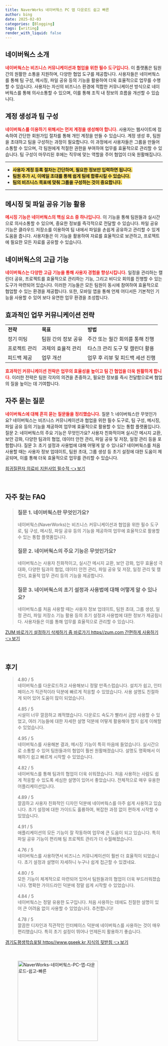 ```yaml
---
title: NaverWorks 네이버웍스 PC 앱 다운로드 쉽고 빠른
author: bing
date: 2025-02-03
categories: [Blogging]
tags: [writing]
render_with_liquid: false
---
```



<h2 id='네이버웍스_소개'>네이버웍스 소개</h2>

<p><b><span style="color: #ee2323;">네이버웍스는 비즈니스 커뮤니케이션과 협업을 위한 필수 도구입니다.</span></b> 이 플랫폼은 팀원 간의 원활한 소통을 지원하며, 다양한 협업 도구를 제공합니다. 사용자들은 네이버웍스를 통해 팀 구성, 메시징, 파일 공유 등의 기능을 활용하여 더욱 효율적으로 업무를 수행할 수 있습니다. 사용자는 자신의 비즈니스 환경에 적합한 커뮤니케이션 방식으로 네이버웍스를 통해 의사소통할 수 있으며, 이를 통해 조직 내 정보의 흐름을 개선할 수 있습니다.</p>

<h2 id='계정_생성과_팀_구성'>계정 생성과 팀 구성</h2>

<p><b><span style="color: #ee2323;">네이버웍스를 이용하기 위해서는 먼저 계정을 생성해야 합니다.</span></b> 사용자는 웹사이트에 접속하여 간단한 회원가입 절차를 통해 개인 계정을 만들 수 있습니다. 계정 생성 후, 팀원을 초대하고 팀을 구성하는 과정이 필요합니다. 이 과정에서 사용자들은 그룹을 만들어 소통할 수 있으며, 각 팀원에게 적절한 권한을 부여하여 업무를 효율적으로 관리할 수 있습니다. 팀 구성이 마무리된 후에는 직무에 맞는 역할을 주어 협업이 더욱 원활해집니다.</p>

<hr />

<ul>
    <li><b><span style="background-color: #ffe066;">사용자 계정 등록 절차는 간단하며, 필요한 정보만 입력하면 됩니다.</span></b></li>
    <li><b><span style="background-color: #ffe066;">팀원 추가 시, 이메일 초대를 통해 쉽게 팀에 합류시킬 수 있습니다.</span></b></li>
    <li><b><span style="background-color: #ffe066;">팀의 비즈니스 목표에 맞춰 그룹을 구성하는 것이 중요합니다.</span></b></li>
</ul>

<hr />

<h2 id='메시징_및_파일_공유_기능'>메시징 및 파일 공유 기능 활용</h2>

<p><b><span style="color: #ee2323;">메시징 기능은 네이버웍스의 핵심 요소 중 하나입니다.</span></b> 이 기능을 통해 팀원들과 실시간으로 의사소통할 수 있으며, 중요한 정보를 즉각적으로 전달할 수 있습니다. 파일 공유 기능은 클라우드 저장소를 이용하여 팀 내에서 파일을 손쉽게 공유하고 관리할 수 있게 도움을 줍니다. 사용자들은 이 기능을 활용하여 자료를 효율적으로 보관하고, 프로젝트에 필요한 모든 자료를 공유할 수 있습니다.</p>

<h2 id='네이버웍스의_고급_기능'>네이버웍스의 고급 기능</h2>

<p><b><span style="color: #ee2323;">네이버웍스는 다양한 고급 기능을 통해 사용자 경험을 향상시킵니다.</span></b> 일정을 관리하는 캘린더 공유, 프로젝트를 효율적으로 관리하는 기능, 그리고 비디오 회의를 진행할 수 있는 도구가 마련되어 있습니다. 이러한 기능들은 모든 팀원이 동시에 참여하여 효율적으로 협업할 수 있는 환경을 제공합니다. 또한, 모바일 앱을 통해 언제 어디서든 기본적인 기능을 사용할 수 있어 보다 유연한 업무 환경을 조성합니다.</p>

<h2 id='업무_커뮤니케이션_전략'>효과적인 업무 커뮤니케이션 전략</h2>

<table>
    <tr>
        <td><b>전략</b></td>
        <td><b>목표</b></td>
        <td><b>방법</b></td>
    </tr>
    <tr>
        <td>정기 미팅</td>
        <td>팀원 간의 정보 공유</td>
        <td>주간 또는 월간 회의를 통해 진행</td>
    </tr>
    <tr>
        <td>프로젝트 관리</td>
        <td>과제의 효율적 관리</td>
        <td>타스크 관리 도구 및 캘린더 활용</td>
    </tr>
    <tr>
        <td>피드백 제공</td>
        <td>업무 개선</td>
        <td>업무 후 리뷰 및 피드백 세션 진행</td>
    </tr>
</table>

<p><b><span style="color: #ee2323;">효과적인 커뮤니케이션 전략은 업무의 효율성을 높이고 팀 간 협업을 더욱 원활하게 합니다.</span></b> 이러한 전략은 팀원 각자의 의견을 존중하고, 필요한 정보를 즉시 전달함으로써 협업의 질을 높이는 데 기여합니다.</p>

<h2 id='자주_묻는_질문'>자주 묻는 질문</h2>

<p><b><span style="color: #ee2323;">네이버웍스에 대해 흔히 묻는 질문들을 정리했습니다.</span></b> 질문 1: 네이버웍스란 무엇인가요? 네이버웍스는 비즈니스 커뮤니케이션과 협업을 위한 필수 도구로, 팀 구성, 메시징, 파일 공유 등의 기능을 제공하여 업무에 효율적으로 활용할 수 있는 통합 플랫폼입니다. 질문 2: 네이버웍스의 주요 기능은 무엇인가요? 사용자 친화적이며 실시간 메시지 교환, 보안 강화, 다양한 팀과의 협업, 데이터 안전 관리, 파일 공유 및 저장, 일정 관리 등을 포함합니다. 질문 3: 초기 설정과 사용법에 대해 어떻게 알 수 있나요? 네이버웍스를 처음 사용할 때는 사용자 정보 업데이트, 팀원 초대, 그룹 생성 등 초기 설정에 대한 도움이 제공되며, 이를 통해 더욱 효율적으로 업무를 관리할 수 있습니다.</p>


<p><a class="click-button" title="희귀질환자 의료비 지원사업 필수적" href="https://24nara.github.io/posts/%ED%9D%AC%EA%B7%80%EC%A7%88%ED%99%98%EC%9E%90-%EC%9D%98%EB%A3%8C%EB%B9%84-%EC%A7%80%EC%9B%90%EC%82%AC%EC%97%85-%ED%95%84%EC%88%98%EC%A0%81/" rel="dofollow">희귀질환자 의료비 지원사업 필수적 👈 보기</a></p><br>
<h2 id='자주_찾는_FAQ'>자주 찾는 FAQ</h2>
<div itemscope="" itemtype="https://schema.org/FAQPage"> 
<blockquote> 
<div itemscope="" itemprop="mainEntity" itemtype="https://schema.org/Question"> 
<h3 itemprop="name">질문 1. 네이버웍스란 무엇인가요?</h3> 
<div itemscope="" itemprop="acceptedAnswer" itemtype="https://schema.org/Answer"> 
<span itemprop="text"> 
<p>네이버웍스(NaverWorks)는 비즈니스 커뮤니케이션과 협업을 위한 필수 도구로, 팀 구성, 메시징, 파일 공유 등의 기능을 제공하여 업무에 효율적으로 활용할 수 있는 통합 플랫폼입니다.</p> 
</span> 
</div> 
</div> 

<div itemscope="" itemprop="mainEntity" itemtype="https://schema.org/Question"> 
<h3 itemprop="name">질문 2. 네이버웍스의 주요 기능은 무엇인가요?</h3> 
<div itemscope="" itemprop="acceptedAnswer" itemtype="https://schema.org/Answer"> 
<span itemprop="text"> 
<p>네이버웍스는 사용자 친화적이고, 실시간 메시지 교환, 보안 강화, 업무 효율성 극대화, 다양한 팀과의 협업, 데이터 안전 관리, 파일 공유 및 저장, 일정 관리 및 캘린더, 효율적 업무 관리 등의 기능을 제공합니다.</p> 
</span> 
</div> 
</div> 

<div itemscope="" itemprop="mainEntity" itemtype="https://schema.org/Question"> 
<h3 itemprop="name">질문 3. 네이버웍스의 초기 설정과 사용법에 대해 어떻게 알 수 있나요?</h3> 
<div itemscope="" itemprop="acceptedAnswer" itemtype="https://schema.org/Answer"> 
<span itemprop="text"> 
<p>네이버웍스를 처음 사용할 때는 사용자 정보 업데이트, 팀원 초대, 그룹 생성, 일정 관리, 파일 저장소 기능 활용 등의 초기 설정과 사용법에 대한 정보가 제공됩니다. 사용자들은 이를 통해 업무를 효율적으로 관리할 수 있습니다.</p> 
</span> 
</div> 
</div> 

</blockquote> 
</div>
<p><a class="click-button" title="ZUM 바로가기 설정하기 삭제하기 줌 바로가기 https//zum.com 간편하게 사용하기" href="https://24nara.github.io/posts/ZUM-%EB%B0%94%EB%A1%9C%EA%B0%80%EA%B8%B0-%EC%84%A4%EC%A0%95%ED%95%98%EA%B8%B0-%EC%82%AD%EC%A0%9C%ED%95%98%EA%B8%B0-%EC%A4%8C-%EB%B0%94%EB%A1%9C%EA%B0%80%EA%B8%B0-httpszum.com-%EA%B0%84%ED%8E%B8%ED%95%98%EA%B2%8C-%EC%82%AC%EC%9A%A9%ED%95%98%EA%B8%B0/" rel="dofollow">ZUM 바로가기 설정하기 삭제하기 줌 바로가기 https//zum.com 간편하게 사용하기 👈 보기</a></p><br>
<h2 id='후기'>후기</h2>
<div itemscope itemtype="https://schema.org/Product">
  <blockquote>
  <div itemprop="review" itemscope itemtype="https://schema.org/Review">
      <div itemprop="reviewRating" itemscope itemtype="https://schema.org/Rating"> <span itemprop="ratingValue">4.80</span> / <span itemprop="bestRating">5</span> </div>
      <span itemprop="reviewBody">네이버웍스를 다운로드하고 사용해보니 정말 만족스럽습니다. 설치가 쉽고, 인터페이스가 직관적이라 덕분에 빠르게 적응할 수 있었습니다. 사용 설명도 친절하게 되어 있어 도움이 많이 되었습니다.</span>
  </div>
  <br>
  <div itemprop="review" itemscope itemtype="https://schema.org/Review">
      <div itemprop="reviewRating" itemscope itemtype="https://schema.org/Rating"> <span itemprop="ratingValue">4.85</span> / <span itemprop="bestRating">5</span> </div>
      <span itemprop="reviewBody">시설이 너무 깔끔하고 쾌적했습니다. 다운로드 속도가 빨라서 금방 사용할 수 있었고, 여러 기능들에 대한 자세한 설명 덕분에 어떻게 활용해야 할지 쉽게 이해할 수 있었습니다.</span>
  </div>
  <br>
  <div itemprop="review" itemscope itemtype="https://schema.org/Review">
      <div itemprop="reviewRating" itemscope itemtype="https://schema.org/Rating"> <span itemprop="ratingValue">4.95</span> / <span itemprop="bestRating">5</span> </div>
      <span itemprop="reviewBody">네이버웍스를 사용해본 결과, 메시징 기능이 특히 마음에 들었습니다. 실시간으로 소통할 수 있어 팀원들과의 협업이 훨씬 원활해졌습니다. 설명도 명확해서 이해하기 쉽고 빠르게 시작할 수 있었습니다.</span>
  </div>
  <br>
  <div itemprop="review" itemscope itemtype="https://schema.org/Review">
      <div itemprop="reviewRating" itemscope itemtype="https://schema.org/Rating"> <span itemprop="ratingValue">4.82</span> / <span itemprop="bestRating">5</span> </div>
      <span itemprop="reviewBody">네이버웍스를 통해 팀과의 협업이 더욱 쉬워졌습니다. 처음 사용하는 사람도 쉽게 적응할 수 있도록 세심한 설명이 있어서 좋았습니다. 전체적으로 매우 유용한 어플리케이션입니다.</span>
  </div>
  <br>
  <div itemprop="review" itemscope itemtype="https://schema.org/Review">
      <div itemprop="reviewRating" itemscope itemtype="https://schema.org/Rating"> <span itemprop="ratingValue">4.89</span> / <span itemprop="bestRating">5</span> </div>
      <span itemprop="reviewBody">깔끔하고 사용자 친화적인 디자인 덕분에 네이버웍스를 아주 쉽게 사용하고 있습니다. 초기 설정에 대한 가이드도 훌륭하여, 복잡한 과정 없이 편하게 시작할 수 있었습니다.</span>
  </div>
  <br>
  <div itemprop="review" itemscope itemtype="https://schema.org/Review">
      <div itemprop="reviewRating" itemscope itemtype="https://schema.org/Rating"> <span itemprop="ratingValue">4.91</span> / <span itemprop="bestRating">5</span> </div>
      <span itemprop="reviewBody">애플리케이션의 모든 기능이 잘 작동하여 업무에 큰 도움이 되고 있습니다. 특히 파일 공유 기능이 편리해 팀 프로젝트 관리가 더 수월해졌습니다.</span>
  </div>
  <br>
  <div itemprop="review" itemscope itemtype="https://schema.org/Review">
      <div itemprop="reviewRating" itemscope itemtype="https://schema.org/Rating"> <span itemprop="ratingValue">4.76</span> / <span itemprop="bestRating">5</span> </div>
      <span itemprop="reviewBody">네이버웍스를 사용하면서 비즈니스 커뮤니케이션이 훨씬 더 효율적이 되었습니다. 초기 설정과 설명이 자세하니 누구나 쉽게 접근할 수 있겠네요.</span>
  </div>
  <br>
  <div itemprop="review" itemscope itemtype="https://schema.org/Review">
      <div itemprop="reviewRating" itemscope itemtype="https://schema.org/Rating"> <span itemprop="ratingValue">4.80</span> / <span itemprop="bestRating">5</span> </div>
      <span itemprop="reviewBody">모든 기능이 체계적으로 마련되어 있어서 팀원들과의 협업이 더욱 부드러워졌습니다. 명확한 가이드라인 덕분에 정말 쉽게 시작할 수 있었습니다.</span>
  </div>
  <br>
  <div itemprop="review" itemscope itemtype="https://schema.org/Review">
      <div itemprop="reviewRating" itemscope itemtype="https://schema.org/Rating"> <span itemprop="ratingValue">4.84</span> / <span itemprop="bestRating">5</span> </div>
      <span itemprop="reviewBody">네이버웍스는 정말 유용한 도구입니다. 처음 사용하는 데에도 친절한 설명이 있어 큰 어려움 없이 사용할 수 있었습니다. 추천합니다!</span>
  </div>
  <br>
  <div itemprop="review" itemscope itemtype="https://schema.org/Review">
      <div itemprop="reviewRating" itemscope itemtype="https://schema.org/Rating"> <span itemprop="ratingValue">4.78</span> / <span itemprop="bestRating">5</span> </div>
      <span itemprop="reviewBody">깔끔한 디자인과 직관적인 인터페이스 덕분에 네이버웍스를 사용하는 것이 매우 편리했습니다. 특히 초기 설정이 뛰어나 언제든지 활용하기 좋습니다.</span>
  </div>
  </blockquote>
</div>
<p><a class="click-button" title="경기도평생학습포털 https//www.gseek.kr 지식의 뒷받침" href="https://24nara.github.io/posts/%EA%B2%BD%EA%B8%B0%EB%8F%84%ED%8F%89%EC%83%9D%ED%95%99%EC%8A%B5%ED%8F%AC%ED%84%B8-httpswww.gseek.kr-%EC%A7%80%EC%8B%9D%EC%9D%98-%EB%92%B7%EB%B0%9B%EC%B9%A8/" rel="dofollow">경기도평생학습포털 https//www.gseek.kr 지식의 뒷받침 👈 보기</a></p><br>
<figure class="image"><img src="https://24nara.github.io/assets/img/thumbnail/NaverWorks-네이버웍스-PC-앱-다운로드-쉽고-빠른.webp" alt="NaverWorks-네이버웍스-PC-앱-다운로드-쉽고-빠른" width="256" height="256"></figure>